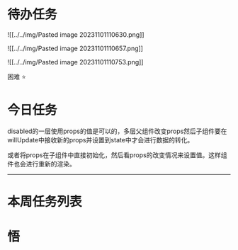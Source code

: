 # 待办任务

![[../../img/Pasted image 20231101110630.png]]


![[../../img/Pasted image 20231101110657.png]]

![[../../img/Pasted image 20231101110753.png]]

困难
⭐

# 今日任务
disabled的一层使用props的值是可以的，多层父组件改变props然后子组件要在willUpdate中接收新的props并设置到state中才会进行数据的转化。

或者将props在子组件中直接初始化，然后看props的改变情况来设置值。这样组件也会进行重新的渲染。




------
# 本周任务列表



# 悟